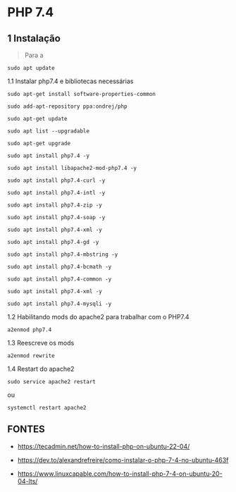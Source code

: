 PHP 7.4
==========================

1 Instalação
-------------------------------

> Para a

`sudo apt update`

1.1 Instalar php7.4 e bibliotecas necessárias

`sudo apt-get install software-properties-common`

`sudo add-apt-repository ppa:ondrej/php`

`sudo apt-get update`

`sudo apt list --upgradable`

`sudo apt-get upgrade`

`sudo apt install php7.4 -y`

`sudo apt install libapache2-mod-php7.4 -y`

`sudo apt install php7.4-curl -y`

`sudo apt install php7.4-intl -y`

`sudo apt install php7.4-zip -y`

`sudo apt install php7.4-soap -y`

`sudo apt install php7.4-xml -y`

`sudo apt install php7.4-gd -y`

`sudo apt install php7.4-mbstring -y`

`sudo apt install php7.4-bcmath -y`

`sudo apt install php7.4-common -y`

`sudo apt install php7.4-xml -y`

`sudo apt install php7.4-mysqli -y`

1.2 Habilitando mods do apache2 para trabalhar com o PHP7.4

`a2enmod php7.4`

1.3 Reescreve os mods

`a2enmod rewrite`

1.4 Restart do apache2

`sudo service apache2 restart`

ou

`systemctl restart apache2`

FONTES
-------------------------------

* <https://tecadmin.net/how-to-install-php-on-ubuntu-22-04/>

* <https://dev.to/alexandrefreire/como-instalar-o-php-7-4-no-ubuntu-463f>

* <https://www.linuxcapable.com/how-to-install-php-7-4-on-ubuntu-20-04-lts/>
